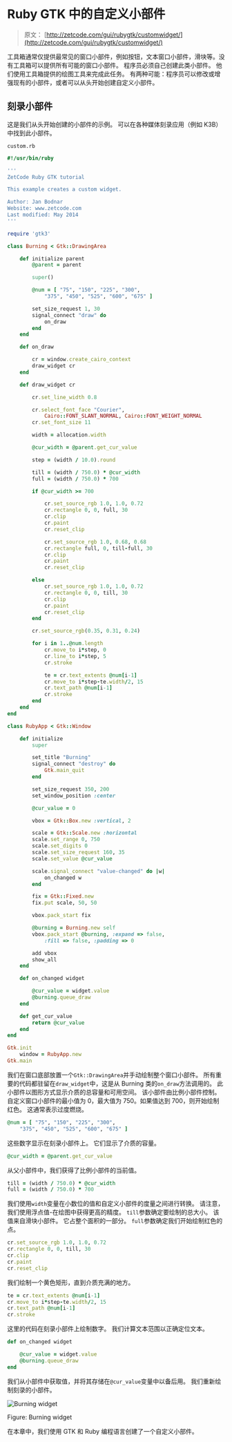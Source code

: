 # Ruby GTK 中的自定义小部件

> 原文： [http://zetcode.com/gui/rubygtk/customwidget/](http://zetcode.com/gui/rubygtk/customwidget/)

工具箱通常仅提供最常见的窗口小部件，例如按钮，文本窗口小部件，滑块等。没有工具箱可以提供所有可能的窗口小部件。 程序员必须自己创建此类小部件。 他们使用工具箱提供的绘图工具来完成此任务。 有两种可能：程序员可以修改或增强现有的小部件，或者可以从头开始创建自定义小部件。

## 刻录小部件

这是我们从头开始创建的小部件的示例。 可以在各种媒体刻录应用（例如 K3B）中找到此小部件。

`custom.rb`

```rb
#!/usr/bin/ruby

'''
ZetCode Ruby GTK tutorial

This example creates a custom widget.

Author: Jan Bodnar
Website: www.zetcode.com
Last modified: May 2014
'''

require 'gtk3'

class Burning < Gtk::DrawingArea

    def initialize parent
        @parent = parent

        super()

        @num = [ "75", "150", "225", "300", 
            "375", "450", "525", "600", "675" ]

        set_size_request 1, 30
        signal_connect "draw" do
            on_draw
        end
    end

    def on_draw

        cr = window.create_cairo_context
        draw_widget cr
    end

    def draw_widget cr

        cr.set_line_width 0.8

        cr.select_font_face "Courier", 
            Cairo::FONT_SLANT_NORMAL, Cairo::FONT_WEIGHT_NORMAL
        cr.set_font_size 11

        width = allocation.width

        @cur_width = @parent.get_cur_value

        step = (width / 10.0).round

        till = (width / 750.0) * @cur_width
        full = (width / 750.0) * 700

        if @cur_width >= 700

            cr.set_source_rgb 1.0, 1.0, 0.72
            cr.rectangle 0, 0, full, 30
            cr.clip
            cr.paint
            cr.reset_clip

            cr.set_source_rgb 1.0, 0.68, 0.68
            cr.rectangle full, 0, till-full, 30
            cr.clip
            cr.paint
            cr.reset_clip

        else
            cr.set_source_rgb 1.0, 1.0, 0.72
            cr.rectangle 0, 0, till, 30
            cr.clip
            cr.paint
            cr.reset_clip
        end

        cr.set_source_rgb(0.35, 0.31, 0.24)

        for i in 1..@num.length
            cr.move_to i*step, 0
            cr.line_to i*step, 5
            cr.stroke

            te = cr.text_extents @num[i-1]
            cr.move_to i*step-te.width/2, 15
            cr.text_path @num[i-1]
            cr.stroke
        end         
    end
end

class RubyApp < Gtk::Window

    def initialize
        super

        set_title "Burning"
        signal_connect "destroy" do 
            Gtk.main_quit 
        end

        set_size_request 350, 200        
        set_window_position :center

        @cur_value = 0

        vbox = Gtk::Box.new :vertical, 2

        scale = Gtk::Scale.new :horizontal
        scale.set_range 0, 750
        scale.set_digits 0
        scale.set_size_request 160, 35
        scale.set_value @cur_value

        scale.signal_connect "value-changed" do |w|
            on_changed w
        end

        fix = Gtk::Fixed.new
        fix.put scale, 50, 50

        vbox.pack_start fix

        @burning = Burning.new self
        vbox.pack_start @burning, :expand => false, 
            :fill => false, :padding => 0

        add vbox
        show_all
    end    

    def on_changed widget

        @cur_value = widget.value
        @burning.queue_draw
    end

    def get_cur_value
        return @cur_value
    end
end

Gtk.init
    window = RubyApp.new
Gtk.main

```

我们在窗口底部放置一个`Gtk::DrawingArea`并手动绘制整个窗口小部件。 所有重要的代码都驻留在`draw_widget`中，这是从 Burning 类的`on_draw`方法调用的。 此小部件以图形方式显示介质的总容量和可用空间。 该小部件由比例小部件控制。 自定义窗口小部件的最小值为 0，最大值为 750。如果值达到 700，则开始绘制红色。 这通常表示过度燃烧。

```rb
@num = [ "75", "150", "225", "300", 
    "375", "450", "525", "600", "675" ]

```

这些数字显示在刻录小部件上。 它们显示了介质的容量。

```rb
@cur_width = @parent.get_cur_value

```

从父小部件中，我们获得了比例小部件的当前值。

```rb
till = (width / 750.0) * @cur_width
full = (width / 750.0) * 700

```

我们使用`width`变量在小数位的值和自定义小部件的度量之间进行转换。 请注意，我们使用浮点值-在绘图中获得更高的精度。 `till`参数确定要绘制的总大小。 该值来自滑块小部件。 它占整个面积的一部分。 `full`参数确定我们开始绘制红色的点。

```rb
cr.set_source_rgb 1.0, 1.0, 0.72
cr.rectangle 0, 0, till, 30
cr.clip
cr.paint
cr.reset_clip

```

我们绘制一个黄色矩形，直到介质充满的地方。

```rb
te = cr.text_extents @num[i-1]
cr.move_to i*step-te.width/2, 15
cr.text_path @num[i-1]
cr.stroke

```

这里的代码在刻录小部件上绘制数字。 我们计算文本范围以正确定位文本。

```rb
def on_changed widget

    @cur_value = widget.value
    @burning.queue_draw
end

```

我们从小部件中获取值，并将其存储在`@cur_value`变量中以备后用。 我们重新绘制刻录的小部件。

![Burning widget](img/98d1c8baa28dc2806aee2c2fdb46e4d2.jpg)

Figure: Burning widget

在本章中，我们使用 GTK 和 Ruby 编程语言创建了一个自定义小部件。